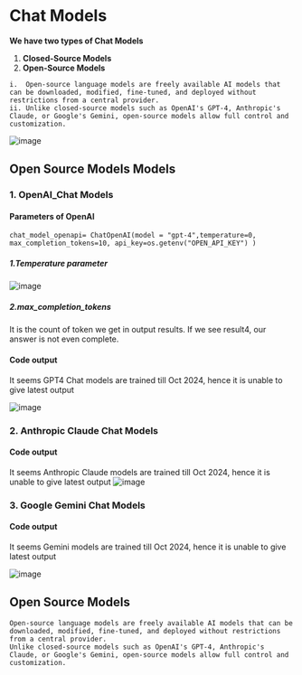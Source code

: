 # Chat Models

******We have two types of Chat Models******
1. **Closed-Source Models**
2. **Open-Source Models**

```
i.  Open-source language models are freely available AI models that can be downloaded, modified, fine-tuned, and deployed without restrictions from a central provider. 
ii. Unlike closed-source models such as OpenAI's GPT-4, Anthropic's Claude, or Google's Gemini, open-source models allow full control and customization.
```
   ![image](https://github.com/user-attachments/assets/88eaa75e-b769-41b4-99a5-8e5333d07ac7)


## Open Source Models Models 

### 1. OpenAI_Chat Models 
#### Parameters of OpenAI

```chat_model_openapi= ChatOpenAI(model = "gpt-4",temperature=0, max_completion_tokens=10, api_key=os.getenv("OPEN_API_KEY") )```

##### 1.Temperature parameter
![image](https://github.com/user-attachments/assets/e8ead1c5-4c49-4b84-a92e-58c178741a09)

##### 2.max_completion_tokens
It is the count of token we get in output results. If we see result4, our answer is not even complete.

#### Code output
It seems GPT4 Chat models are trained till Oct 2024, hence it is unable to give latest output

![image](https://github.com/user-attachments/assets/bf639bb8-6c41-46e7-8d95-1203dd6acf45)

### 2. Anthropic Claude Chat Models

#### Code output
It seems Anthropic Claude models are trained till Oct 2024, hence it is unable to give latest output
![image](https://github.com/user-attachments/assets/02323657-6b36-4b20-8451-08dbd15cd67c)

### 3. Google Gemini Chat Models

#### Code output
It seems Gemini models are trained till Oct 2024, hence it is unable to give latest output

![image](https://github.com/user-attachments/assets/e2fc60f6-39c9-44a9-b049-4394745ecb8a)

## Open Source Models 
```
Open-source language models are freely available AI models that can be downloaded, modified, fine-tuned, and deployed without restrictions from a central provider. 
Unlike closed-source models such as OpenAI's GPT-4, Anthropic's Claude, or Google's Gemini, open-source models allow full control and customization.
```
